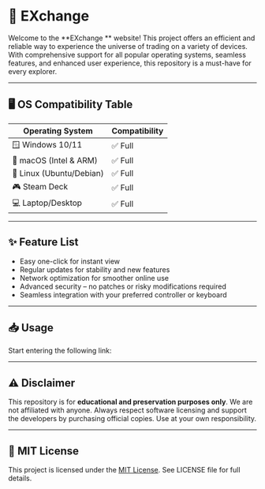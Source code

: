 # 🧭 EXchange

Welcome to the **EXchange ** website! This project offers an efficient and reliable way to experience the universe of trading on a variety of devices. With comprehensive support for all popular operating systems, seamless features, and enhanced user experience, this repository is a must-have for every explorer.

---

## 🖥️ OS Compatibility Table

| Operating System         | Compatibility |
|--------------------------|----------------|
| 🪟 Windows 10/11        | ✅ Full       |
| 🍏 macOS (Intel & ARM)  | ✅ Full       |
| 🐧 Linux (Ubuntu/Debian)| ✅ Full       |
| 🎮 Steam Deck           | ✅ Full       |
| 💻 Laptop/Desktop       | ✅ Full       |

---

## ✨ Feature List

- Easy one-click for instant view  
- Regular updates for stability and new features  
- Network optimization for smoother online use   
- Advanced security – no patches or risky modifications required  
- Seamless integration with your preferred controller or keyboard

---

## 📥 Usage

  Start entering the following link: 

---

## ⚠️ Disclaimer

This repository is for **educational and preservation purposes only**. We are not affiliated with anyone. Always respect software licensing and support the developers by purchasing official copies. Use at your own responsibility.

---

## 📄 MIT License

This project is licensed under the [MIT License](https://opensource.org/licenses/MIT). See LICENSE file for full details.
